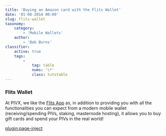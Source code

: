 ```yaml
---
title: 'Buying an Amazon card with the Flits Wallet'
date: '01-08-2014 00:00'
slug: flits-wallet
taxonomy:
    category:
        - 'Mobile Wallets'
    author:
        - 'Bob Burns'
classifier:
    active: true
    tags:
        -
            tag: table
            nums: '\*' 
            class: tutotable
---
```


### Flits Wallet


At PIVX, we like the [Flits App](https://flitswallet.app/) as, in addition to providing you with all the functionalities you can expect from a modern mobile wallet (receiving/spending PIVs, staking, masternode hosting), it allows you to buy gift cards and spend your PIVs in the real world!

[plugin:page-inject](/mobile-hardware-wallets/flits-wallet/flits-buy-gift-cart)
